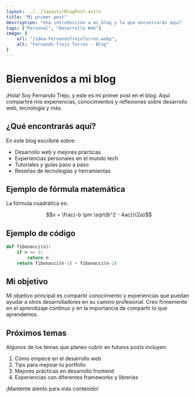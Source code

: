 ```yaml
---
layout: ../../layouts/BlogPost.astro
title: "Mi primer post"
description: "Una introducción a mi blog y lo que encontrarás aquí"
tags: ["Personal", "Desarrollo Web"]
image: {
    url: "/idea-FernandoTrejoTorres.webp",
    alt: "Fernando Trejo Torres - Blog"
}
---
```


# Bienvenidos a mi blog

¡Hola! Soy Fernando Trejo, y este es mi primer post en el blog. Aquí compartiré mis experiencias, conocimientos y reflexiones sobre desarrollo web, tecnología y más.

## ¿Qué encontrarás aquí?

En este blog escribiré sobre:

- Desarrollo web y mejores prácticas
- Experiencias personales en el mundo tech
- Tutoriales y guías paso a paso
- Reseñas de tecnologías y herramientas

## Ejemplo de fórmula matemática

La fórmula cuadrática es:

$$x = \frac{-b \pm \sqrt{b^2 - 4ac}}{2a}$$

## Ejemplo de código

```python
def fibonacci(n):
    if n <= 1:
        return n
    return fibonacci(n-1) + fibonacci(n-2)
```

## Mi objetivo

Mi objetivo principal es compartir conocimiento y experiencias que puedan ayudar a otros desarrolladores en su camino profesional. Creo firmemente en el aprendizaje continuo y en la importancia de compartir lo que aprendemos.

## Próximos temas

Algunos de los temas que planeo cubrir en futuros posts incluyen:

1. Cómo empecé en el desarrollo web
2. Tips para mejorar tu portfolio
3. Mejores prácticas en desarrollo frontend
4. Experiencias con diferentes frameworks y librerías

¡Mantente atento para más contenido!
